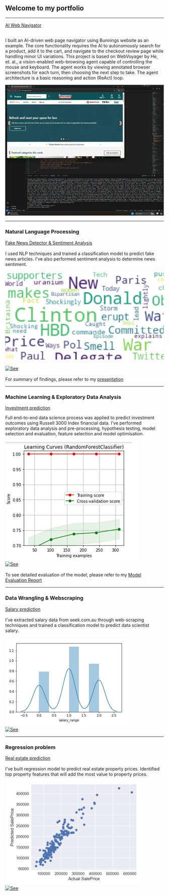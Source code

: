 ## Welcome to my portfolio
---
[AI Web Navigator](https://github.com/georgie-z/web_voyager_project/blob/main/README.md)<br>
<br>

I built an AI-driven web page navigator using Bunnings website as an example. The core functionality requires the AI to autonomously search for a product, add it to the cart, and navigate to the checkout review page while handling minor UI variations. This project is based on WebVoyager by He, et. al., a vision-enabled web-browsing agent capable of controlling the mouse and keyboard. The agent works by viewing annotated browser screenshots for each turn, then choosing the next step to take. The agent architecture is a basic reasoning and action (ReAct) loop.

<a href="https://drive.google.com/file/d/17NRo0UA5qV3mxJW9P0stG4rfNWsqbzBR/view?usp=drive_link">
  <img src="images/screenshot.png?raw=true width="900" />
</a>

---

### Natural Language Processing

[Fake News Detector & Sentiment Analysis](/fake_news_detector.html)<br>
<br>
I used NLP techniques and trained a classification model to predict fake news articles. I've also performed sentiment analysis to determine news sentiment.<br>
<br>
<img src="images/word_cloud_small.jpg?raw=true"/>
<br>
<br>
[![See](https://img.shields.io/badge/Jupyter-See%20Notebook-orange?style=for-the-badge&logo=Jupyter)](https://github.com/georgie-z/portfolio/blob/source/notebooks/fake_news_detector.ipynb)
<br>
<br>
For summary of findings, please refer to my [presentation](/pdf/fake_news_presso.pdf)


---

### Machine Learning & Exploratory Data Analysis 

[Investment prediction](/investment_prediction.html)

Full end-to-end data science process was applied to predict investment outcomes using Russell 3000 Index financial data. I've performed exploratory data analysis and pre-processing, hypothesis testing, model selection and evaluation, feature selection and model optimisation.<br>
<br>
<img src="images/learn_curve.jpg?raw=true"/>
<br>
[![See](https://img.shields.io/badge/Jupyter-See%20Notebook-orange?style=for-the-badge&logo=Jupyter)](https://github.com/georgie-z/portfolio/blob/source/notebooks/investment_prediction.ipynb)
<br>
<br>
To see detailed evaluation of the model, please refer to my [Model Evaluation Report](/pdf/investment_eval_report.pdf)


---

### Data Wrangling & Webscraping 

[Salary prediction](/part_3_predictive_modelling.html)<br>
<br>
I've extracted salary data from seek.com.au through web-scraping techniques and trained a classification model to predict data scientist salary.<br>
<br>
<img src="images/salary.jpg?raw=true"/>
<br>
[![See](https://img.shields.io/badge/Jupyter-See%20Notebook-orange?style=for-the-badge&logo=Jupyter)](https://github.com/georgie-z/portfolio/blob/source/notebooks/salary/)

---

### Regression problem 

[Real estate prediction](pdf/regression.pdf)<br>
<br>
I've built regression model to predict real estate property prices. Identified top property features that will add the most value to property prices.<br>
<br>
<img src="images/regression.jpg?raw=true"/>
<br>
[![See](https://img.shields.io/badge/Jupyter-See%20Notebook-orange?style=for-the-badge&logo=Jupyter)](https://github.com/georgie-z/portfolio/blob/source/notebooks/regression.ipynb)

